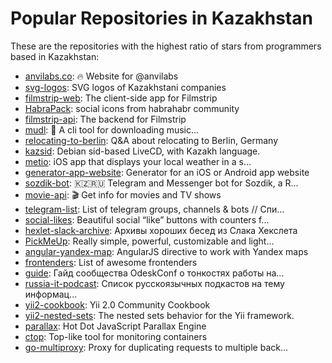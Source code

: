# Popular Repositories in Kazakhstan

These are the repositories with the highest ratio of stars from programmers based in Kazakhstan:

- [anvilabs.co](https://github.com/anvilabs/anvilabs.co): 🔥 Website for @anvilabs
- [svg-logos](https://github.com/frontendkz/svg-logos): SVG logos of Kazakhstani companies
- [filmstrip-web](https://github.com/yenbekbay/filmstrip-web): The client-side app for Filmstrip
- [HabraPack](https://github.com/Incwadra/HabraPack): social icons from habrahabr community
- [filmstrip-api](https://github.com/yenbekbay/filmstrip-api): The backend for Filmstrip
- [mudl](https://github.com/yenbekbay/mudl): :musical_note: A cli tool for downloading music...
- [relocating-to-berlin](https://github.com/azproduction/relocating-to-berlin): Q&A about relocating to Berlin, Germany
- [kazsid](https://github.com/crayxt/kazsid): Debian sid-based LiveCD, with Kazakh language.
- [metio](https://github.com/anvilabs/metio): iOS app that displays your local weather in a s...
- [generator-app-website](https://github.com/anvilabs/generator-app-website): Generator for an iOS or Android app website
- [sozdik-bot](https://github.com/anvilabs/sozdik-bot): 🇰🇿🇷🇺 Telegram and Messenger bot for Sozdik, a R...
- [movie-api](https://github.com/anvilabs/movie-api): 🎬 Get info for movies and TV shows
- [telegram-list](https://github.com/goq/telegram-list): List of telegram groups, channels & bots // Спи...
- [social-likes](https://github.com/sapegin/social-likes): Beautiful social “like” buttons with counters f...
- [hexlet-slack-archive](https://github.com/Hexlet/hexlet-slack-archive): Архивы хороших бесед из Слака Хекслета
- [PickMeUp](https://github.com/nazar-pc/PickMeUp): Really simple, powerful, customizable and light...
- [angular-yandex-map](https://github.com/tulov/angular-yandex-map): AngularJS directive to work with Yandex maps
- [frontenders](https://github.com/talgautb/frontenders): List of awesome frontenders
- [guide](https://github.com/odeskconf/guide): Гайд сообщества OdeskConf о тонкостях работы на...
- [russia-it-podcast](https://github.com/AveVlad/russia-it-podcast): Список русскоязычных подкастов на тему информац...
- [yii2-cookbook](https://github.com/samdark/yii2-cookbook): Yii 2.0 Community Cookbook
- [yii2-nested-sets](https://github.com/creocoder/yii2-nested-sets): The nested sets behavior for the Yii framework.
- [parallax](https://github.com/htdt/parallax): Hot Dot JavaScript Parallax Engine
- [ctop](https://github.com/bcicen/ctop): Top-like tool for monitoring containers
- [go-multiproxy](https://github.com/iborodikhin/go-multiproxy): Proxy for duplicating requests to multiple back...
